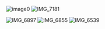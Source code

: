 ![image0](https://github.com/user-attachments/assets/0d8872f6-62a9-49be-a951-ea9aa69d041a)
![IMG_7181](https://github.com/user-attachments/assets/e8c7f2f1-bd73-4743-ae15-085c61a16a34)

![IMG_6897](https://github.com/user-attachments/assets/a2cd0201-0817-48d3-8aa4-55e18f97872c)
![IMG_6855](https://github.com/user-attachments/assets/5a73bb46-3420-4623-a40a-da083a18ac10)
![IMG_6539](https://github.com/user-attachments/assets/c8ef0287-bf9c-4793-a171-cbabce7166b9)
<!--
**scarletella/scarletella** is a ✨ _special_ ✨ repository because its `README.md` (this file) appears on your GitHub profile.

Here are some ideas to get you started:

- 🔭 I’m currently working on ...
- 🌱 I’m currently learning ...
- 👯 I’m looking to collaborate on ...
- 🤔 I’m looking for help with ...
- 💬 Ask me about ...
- 📫 How to reach me: ...
- 😄 Pronouns: ...
- ⚡ Fun fact: ...
-->
